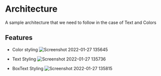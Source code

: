 # Architecture

A sample architecture that we need to follow in the case of Text and Colors

## Features

* Color styling
 ![Screenshot 2022-01-27 135645](https://user-images.githubusercontent.com/48175345/151320517-3f4abdac-b331-4e4b-abb7-6c545b809935.png)

* Text Styling
  ![Screenshot 2022-01-27 135736](https://user-images.githubusercontent.com/48175345/151320633-bcf6ffd0-1a91-4fc9-bb0c-7d01c935b50d.png)

* BoxText Styling
  ![Screenshot 2022-01-27 135815](https://user-images.githubusercontent.com/48175345/151320733-10b12384-0c98-4a78-8480-2b2c3f6389b5.png)
